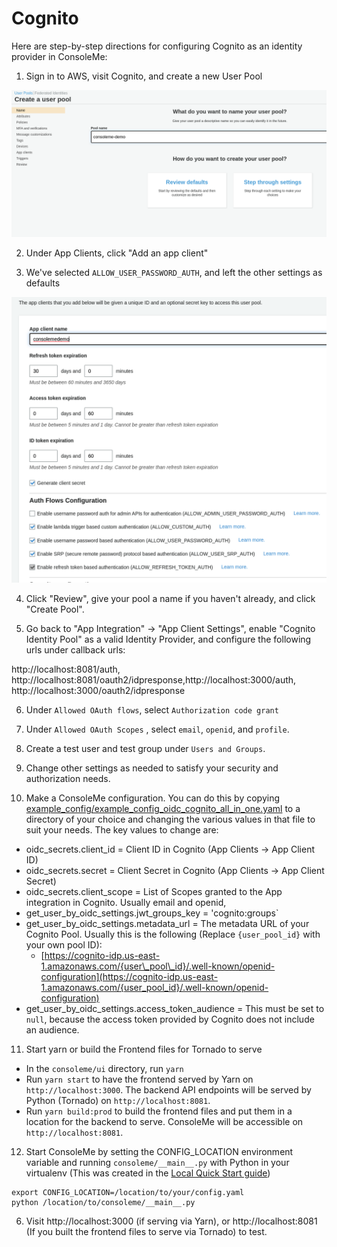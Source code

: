 # Cognito

Here are step-by-step directions for configuring Cognito as an identity provider in ConsoleMe:

1. Sign in to AWS, visit Cognito, and create a new User Pool

![](../../../.gitbook/assets/image%20%2817%29%20%281%29.png)

2. Under App Clients, click "Add an app client"

3. We've selected `ALLOW_USER_PASSWORD_AUTH`, and left the other settings as defaults

![](../../../.gitbook/assets/image%20%2815%29.png)

4. Click "Review", give your pool a name if you haven't already, and click "Create Pool". 

5. Go back to "App Integration" -&gt; "App Client Settings", enable "Cognito Identity Pool" as a valid Identity Provider, and configure the following urls under callback urls:

http://localhost:8081/auth, http://localhost:8081/oauth2/idpresponse,http://localhost:3000/auth, http://localhost:3000/oauth2/idpresponse

6. Under `Allowed OAuth flows`, select `Authorization code grant`

7. Under `Allowed OAuth Scopes` , select `email`, `openid`, and `profile`.

8. Create a test user and test group under `Users and Groups`.

9. Change other settings as needed to satisfy your security and authorization needs.

10. Make a ConsoleMe configuration. You can do this by copying [example\_config/example\_config\_oidc\_cognito\_all\_in\_one.yaml](https://github.com/Netflix/consoleme/blob/master/example_config/example_config_oidc_cognito_all_in_one.yaml) to a directory of your choice and changing the various values in that file to suit your needs. The key values to change are:

* oidc\_secrets.client\_id = Client ID in Cognito \(App Clients -&gt; App Client ID\)
* oidc\_secrets.secret = Client Secret in Cognito \(App Clients -&gt; App Client Secret\)
* oidc\_secrets.client\_scope = List of Scopes granted to the App integration in Cognito. Usually email and openid,
* get\_user\_by\_oidc\_settings.jwt\_groups\_key = 'cognito:groups\`
* get\_user\_by\_oidc\_settings.metadata\_url = The metadata URL of your Cognito Pool. Usually this is the following \(Replace `{user_pool_id}` with your own pool ID\):
  * [https://cognito-idp.us-east-1.amazonaws.com/{user\_pool\_id}/.well-known/openid-configuration](https://cognito-idp.us-east-1.amazonaws.com/{user_pool_id}/.well-known/openid-configuration)
* get\_user\_by\_oidc\_settings.access\_token\_audience = This must be set to `null`, because the access token provided by Cognito does not include an audience.

11. Start yarn or build the Frontend files for Tornado to serve

* In the `consoleme/ui` directory, run `yarn`
* Run `yarn start` to have the frontend served by Yarn on `http://localhost:3000`. The backend API endpoints will be served by Python \(Tornado\) on `http://localhost:8081`. 
* Run `yarn build:prod` to build the frontend files and put them in a location for the backend to serve. ConsoleMe will be accessible on `http://localhost:8081`.

12. Start ConsoleMe by setting the CONFIG\_LOCATION environment variable and running `consoleme/__main__.py` with Python in your virtualenv \(This was created in the [Local Quick Start guide](../../../quick-start/local-development.md)\)

```text
export CONFIG_LOCATION=/location/to/your/config.yaml
python /location/to/consoleme/__main__.py
```

6. Visit http://localhost:3000 \(if serving via Yarn\), or http://localhost:8081 \(If you built the frontend files to serve via Tornado\) to test.

